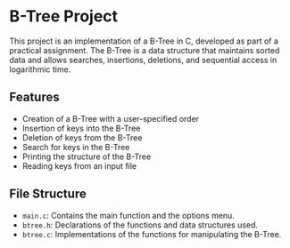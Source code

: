 # B-Tree Project

This project is an implementation of a B-Tree in C, developed as part of a practical assignment. The B-Tree is a data structure that maintains sorted data and allows searches, insertions, deletions, and sequential access in logarithmic time.

## Features

- Creation of a B-Tree with a user-specified order
- Insertion of keys into the B-Tree
- Deletion of keys from the B-Tree
- Search for keys in the B-Tree
- Printing the structure of the B-Tree
- Reading keys from an input file

## File Structure

- `main.c`: Contains the main function and the options menu.
- `btree.h`: Declarations of the functions and data structures used.
- `btree.c`: Implementations of the functions for manipulating the B-Tree.

